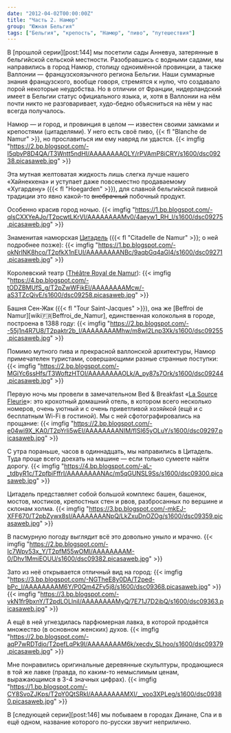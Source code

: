 ```yaml
---
date: "2012-04-02T00:00:00Z"
title: "Часть 2. Намюр"
group: "Южная Бельгия"
tags: ["Бельгия", "крепость", "Намюр", "пиво", "путешествия"]
---
```


В [прошлой серии][post:144] мы посетили сады Анневуа, затерянные в бельгийской сельской местности. Разобравшись с водными садами, мы направились в город Намюр, столицу одноимённой провинции, а также Валлонии — французскоязычного региона Бельгии. Наши суммарные знания французского, вообще говоря, стремятся к нулю, что создавало порой некоторые неудобства. Но в отличии от Франции, нидерландский имеет в Бельгии статус официального языка, и, хотя в Валлонии на нём почти никто не разговаривает, худо-бедно объясниться на нём у нас всегда получалось.

<!--more-->

Намюр — и город, и провинция в целом — известен своими замками и крепостями (цитаделями). У него есть своё пиво, {{< fl "Blanche de Namur" >}}, но прославиться им ему навряд ли удастся.
{{< imgfig "https://2.bp.blogspot.com/-I5qbvP8D4QA/T3Wntt5ndHI/AAAAAAAAOLY/rPVAmP8iCRY/s1600/dsc09238.picasaweb.jpg" >}}

Эта мутная желтоватая жидкость лишь слегка лучше нашего «Хайнеккена» и уступает даже повсеместно продаваемому «Хугардену» ({{< fl "Hoegarden" >}}), для славной бельгийской пивной традиции это явно какой-то ~~внебрачный~~ побочный продукт.

Особенно красив город ночью.
{{< imgfig "https://1.bp.blogspot.com/-qlsCXXYeAJo/T2pcwtLKrVI/AAAAAAAAMv0/4aeyw1_RH_I/s1600/dsc09275.picasaweb.jpg" >}}

Знаменитая намюрская [Цитадель](http://www.citadelle.namur.be/) ({{< fl "Citadelle de Namur" >}}; о ней подробнее позже):
{{< imgfig "https://1.bp.blogspot.com/-okNrlNK8hco/T2pfkX1nEUI/AAAAAAAANBc/9aqbGq4aGl4/s1600/dsc09271.picasaweb.jpg" >}}

Королевский театр ([Théâtre Royal de Namur](http://www.theatredenamur.be/)):
{{< imgfig "https://4.bp.blogspot.com/-tODZBMUfS_g/T2pZwWFikEI/AAAAAAAAMcw/-aS3TZcQivE/s1600/dsc09258.picasaweb.jpg" >}}

Башня Сен-Жак ({{< fl "Tour Saint-Jacques" >}}), она же [Beffroi de Namur][wiki:fr:Beffroi_de_Namur], единственная колокольня в городе, построена в 1388 году:
{{< imgfig "https://2.bp.blogspot.com/--55j1n4R7U8/T2paktr2b_I/AAAAAAAAMhw/m8wI2Lnp3Xk/s1600/dsc09255.picasaweb.jpg" >}}

Помимо мутного пива и прекрасной валлонской архитектуры, Намюр примечателен туристами, совершающими разные странные поступки:
{{< imgfig "https://2.bp.blogspot.com/-MGiYc6ssHfs/T3WoftzHTOI/AAAAAAAAOLk/A_py87s7Ork/s1600/dsc09244.picasaweb.jpg" >}}

Первую ночь мы провели в замечательном Bed & Breakfast «[La Source Fleurie](http://www.source-fleurie.be/)»: это крохотный домашний отель, в котором всего несколько номеров, очень уютный и с очень приветливой хозяйкой (ещё и с бесплатным Wi-Fi в гостиной). Мы с ней сфотографировались на прощание:
{{< imgfig "https://2.bp.blogspot.com/-e04wi9X_KA0/T2pYrIi5wEI/AAAAAAAANIM/fISI65yOLuY/s1600/dsc09297.picasaweb.jpg" >}}

С утра пораньше, часов в одиннадцать, мы направились в Цитадель. Туда проще всего доехать на машине — если только сумеете найти дорогу.
{{< imgfig "https://4.bp.blogspot.com/-aL-_tdbyR1c/T2pfbiFffrI/AAAAAAAANAc/m5qGUNSL9Ss/s1600/dsc09300.picasaweb.jpg" >}}

Цитадель представляет собой большой комплекс башен, башенок, мостов, мостиков, крепостных стен и рвов, разбросанных по вершине и склонам холма.
{{< imgfig "https://3.bp.blogspot.com/-mkEJ-XFF670/T2pbZywx8sI/AAAAAAAANpQ/LkZxuDnOZOg/s1600/dsc09359.picasaweb.jpg" >}}

В пасмурную погоду выглядит всё это довольно уныло и мрачно.
{{< imgfig "https://2.bp.blogspot.com/-Ic7Wpv53x_Y/T2pfM55wOMI/AAAAAAAAM-0/Dhv1MmiEOUU/s1600/dsc09382.picasaweb.jpg" >}}

Зато из неё открывается отличный вид на город:
{{< imgfig "https://3.bp.blogspot.com/-NGTheE8y0DA/T2ped-bPc_I/AAAAAAAAM6Y/P0Qm4ZFv5j8/s1600/dsc09368.picasaweb.jpg" >}}
{{< imgfig "https://3.bp.blogspot.com/-vkN1fr9bxnY/T2pdLOLlniI/AAAAAAAAMyQ/7E71J7D2ibQ/s1600/dsc09363.picasaweb.jpg" >}}

А ещё в ней угнездилась парфюмерная лавка, в которой продаётся множество (в основном женских) духов.
{{< imgfig "https://2.bp.blogspot.com/-aqP7wRDTdio/T2pefLqPk9I/AAAAAAAAM6k/xecdv_SLhoo/s1600/dsc09379.picasaweb.jpg" >}}

Мне понравились оригинальные деревянные скульптуры, продающиеся в той же лавке (правда, по каким-то немыслимым ценам, выражающимся в 3-4 значных цифрах).
{{< imgfig "https://1.bp.blogspot.com/-CY8SvoZJKps/T2pY0QtSRkI/AAAAAAAAMXI/__voo3XPLeg/s1600/dsc09380.picasaweb.jpg" >}}

В [следующей серии][post:146] мы побываем в городах Динане, Спа и в ещё одном, название которого по-русски звучит неприлично.
